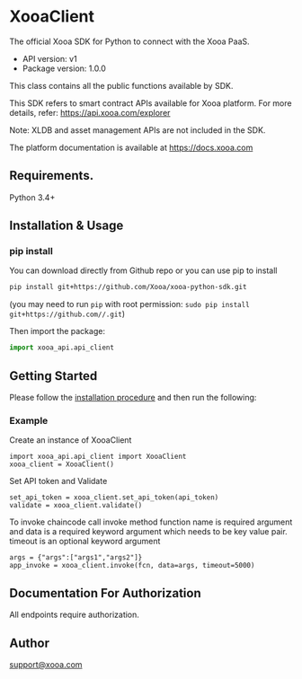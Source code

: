 # XooaClient

The official Xooa SDK for Python to connect with the Xooa PaaS.

- API version: v1
- Package version: 1.0.0

This class contains all the public functions available by SDK.

This SDK refers to smart contract APIs available for Xooa platform. For more details, refer: <https://api.xooa.com/explorer>

Note: XLDB and asset management APIs are not included in the SDK.

The platform documentation is available at <https://docs.xooa.com>

## Requirements.

Python 3.4+

## Installation & Usage
### pip install

You can download directly from Github repo or you can use pip to install 

```sh
pip install git+https://github.com/Xooa/xooa-python-sdk.git
```
(you may need to run `pip` with root permission: `sudo pip install git+https://github.com//.git`)

Then import the package:
```python
import xooa_api.api_client
```


## Getting Started

Please follow the [installation procedure](#installation--usage) and then run the following:

### Example
Create an instance of XooaClient
```
import xooa_api.api_client import XooaClient
xooa_client = XooaClient()
```

Set API token and Validate
```api_token = '<API_TOKEN>' 
set_api_token = xooa_client.set_api_token(api_token)
validate = xooa_client.validate()
```
 To invoke chaincode call invoke method
 function name is required argument and data is a required keyword argument which needs to be key value pair.
 timeout is an optional keyword argument
```fcn = 'set'
args = {"args":["args1","args2"]}
app_invoke = xooa_client.invoke(fcn, data=args, timeout=5000)
```
## Documentation For Authorization

 All endpoints require authorization.


## Author

support@xooa.com
